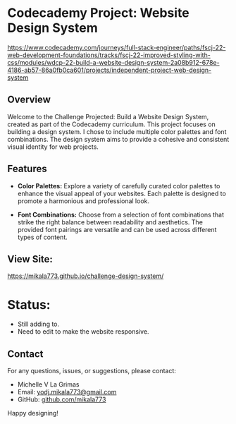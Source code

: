 # Codecademy Project: Website Design System

https://www.codecademy.com/journeys/full-stack-engineer/paths/fscj-22-web-development-foundations/tracks/fscj-22-improved-styling-with-css/modules/wdcp-22-build-a-website-design-system-2a08b912-678e-4186-ab57-86a0fb0ca601/projects/independent-project-web-design-system

## Overview

Welcome to the Challenge Projected: Build a Website Design System, created as part of the Codecademy curriculum. 
This project focuses on building a design system. I chose to include multiple color palettes and font combinations. 
The design system aims to provide a cohesive and consistent visual identity for web projects.

## Features

- **Color Palettes:** Explore a variety of carefully curated color palettes to enhance the visual appeal of your websites.
  Each palette is designed to promote a harmonious and professional look.

- **Font Combinations:** Choose from a selection of font combinations that strike the right balance between readability and aesthetics.
  The provided font pairings are versatile and can be used across different types of content.

## View Site: 
https://mikala773.github.io/challenge-design-system/

# Status:
- Still adding to. 
- Need to edit to make the website responsive. 


## Contact

For any questions, issues, or suggestions, please contact:

- Michelle V La Grimas
- Email: yodj.mikala773@gmail.com
- GitHub: [github.com/mikala773](https://github.com/mikala773)


Happy designing!
